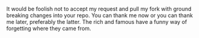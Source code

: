 It would be foolish not to accept my request and pull my fork with ground breaking changes into your repo.  You can thank me now or you can thank me later, preferably the latter.  The rich and famous have a funny way of forgetting where they came from.
